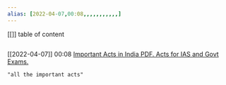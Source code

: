 ```yaml
---
alias: [2022-04-07,00:08,,,,,,,,,,,]
---
```

[[]]
table of content
```toc
```

[[2022-04-07]] 00:08
[Important Acts in India PDF. Acts for IAS and Govt Exams.](https://byjus.com/free-ias-prep/important-acts-in-india/)
```query
"all the important acts"
```